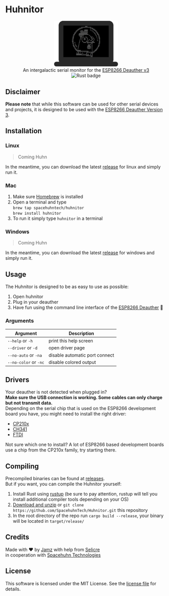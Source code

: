 # Huhnitor

<p align="center">
  <img alt="Huhnitor Logo" src="img/logo.png" width="200">
  <br>
  An intergalactic serial monitor for the <a href="https://github.com/SpacehuhnTech/esp8266_deauther/tree/v3">ESP8266 Deauther v3</a>
  <br>
  <img src="https://github.com/SpacehuhnTech/Huhnitor/workflows/Rust/badge.svg?branch=master" alt="Rust badge">
</p>

## Disclaimer

**Please note** that while this software can be used for other serial devices and projects, it is designed to be used with the 
[ESP8266 Deauther Version 3](https://github.com/SpacehuhnTech/esp8266_deauther/tree/v3).  

## Installation 

### Linux
> Coming Huhn

In the meantime, you can download the latest [release](https://github.com/SpacehuhnTech/Huhnitor/releases) for linux and simply run it.

### Mac

1. Make sure [Homebrew](https://brew.sh/) is installed
2. Open a terminal and type  
   `brew tap spacehuhntech/huhnitor`  
    `brew install huhnitor`
3. To run it simply type `huhnitor` in a terminal

### Windows
> Coming Huhn

In the meantime, you can download the latest [release](https://github.com/SpacehuhnTech/Huhnitor/releases) for windows and simply run it.

## Usage

The Huhnitor is designed to be as easy to use as possible:  

1. Open huhnitor
2. Plug in your deauther
3. Have fun using the command line interface of the [ESP8266 Deauther](https://github.com/SpacehuhnTech/esp8266_deauther) :slightly_smiling_face:  

### Arguments

| Argument              | Description                    |
| --------------------- | ------------------------------ |
| `--help`     or `-h`  | print this help screen         |
| `--driver`   or `-d`  | open driver page               |
| `--no-auto`  or `-na` | disable automatic port connect |
| `--no-color` or `-nc` | disable colored output         |

## Drivers

Your deauther is not detected when plugged in?  
**Make sure the USB connection is working. Some cables can only charge but not transmit data.**  
Depending on the serial chip that is used on the ESP8266 development board you have, you might need to install the right driver:  

* [CP210x](https://www.silabs.com/products/development-tools/software/usb-to-uart-bridge-vcp-drivers)
* [CH341](http://www.wch-ic.com/search?q=cH341&t=downloads)
* [FTDI](https://www.ftdichip.com/FTDrivers.htm)

Not sure which one to install? A lot of ESP8266 based development boards use a chip from the CP210x family, try starting there.   

## Compiling

Precompiled binaries can be found at [releases](https://github.com/SpacehuhnTech/Huhnitor/releases).  
But if you want, you can compile the Huhnitor yourself:  

1. Install Rust using [rustup](https://www.rust-lang.org/tools/install) (be sure to pay attention, rustup will tell you install additional compiler tools depending on your OS)
2. [Download and unzip](https://github.com/SpacehuhnTech/Huhnitor/archive/master.zip) or `git clone https://github.com/SpacehuhnTech/Huhnitor.git` this repository
3. In the root directory of the repo run `cargo build --release`, your binary will be located in `target/release/`

## Credits

Made with :heart: by [Jamz](https://github.com/the-Jamz) with help from [Selicre](https://selic.re)<br>
in cooperation with [Spacehuhn Technologies](https://github.com/SpacehuhnTech/)

## License

This software is licensed under the MIT License. See the [license file](LICENSE) for details.  
